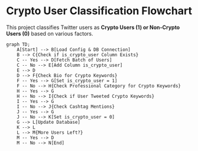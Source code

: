# Crypto User Classification Flowchart

This project classifies Twitter users as **Crypto Users (1) or Non-Crypto Users (0)** based on various factors.

```mermaid
graph TD;
    A[Start] --> B[Load Config & DB Connection]
    B --> C{Check if is_crypto_user Column Exists}
    C -- Yes --> D[Fetch Batch of Users]
    C -- No --> E[Add Column is_crypto_user]
    E --> D
    D --> F{Check Bio for Crypto Keywords}
    F -- Yes --> G[Set is_crypto_user = 1]
    F -- No --> H{Check Professional Category for Crypto Keywords}
    H -- Yes --> G
    H -- No --> I{Check if User Tweeted Crypto Keywords}
    I -- Yes --> G
    I -- No --> J{Check Cashtag Mentions}
    J -- Yes --> G
    J -- No --> K[Set is_crypto_user = 0]
    G --> L[Update Database]
    K --> L
    L --> M{More Users Left?}
    M -- Yes --> D
    M -- No --> N[End]
